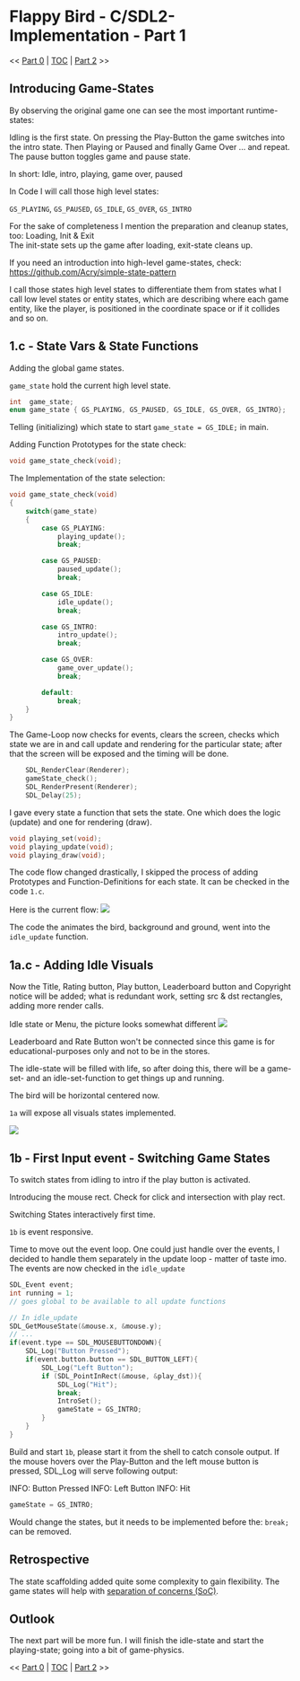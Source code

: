 # Flappy Bird - C/SDL2-Implementation - Part 1

<< [Part 0](FlappyBird_0.md) | [TOC](TOC.md) | [Part 2](FlappyBird_2.md) >><br>

## Introducing Game-States

By observing the original game one can see the most important runtime-states:

Idling is the first state. On pressing the Play-Button the game switches into the intro state. Then Playing or Paused and finally Game Over ... and repeat. The pause button toggles game and pause state.

In short:
Idle, intro, playing, game over, paused

In Code I will call those high level states:

`GS_PLAYING`, `GS_PAUSED`, `GS_IDLE`, `GS_OVER`, `GS_INTRO`

For the sake of completeness I mention the preparation and cleanup states, too:
Loading, Init & Exit<br>
The init-state sets up the game after loading, exit-state cleans up.

If you need an introduction into high-level game-states, check:<br>
<https://github.com/Acry/simple-state-pattern>

I call those states high level states to differentiate them from states what I call low level states or entity states, which are describing where each game entity, like the player, is positioned in the coordinate space or if it collides and so on.

## 1.c - State Vars & State Functions

Adding the global game states.

`game_state` hold the current high level state.

```c
int  game_state;
enum game_state { GS_PLAYING, GS_PAUSED, GS_IDLE, GS_OVER, GS_INTRO};
```

Telling (initializing) which state to start `game_state = GS_IDLE;` in main.<br>

Adding Function Prototypes for the state check:

```c
void game_state_check(void);
```

The Implementation of the state selection:

```c
void game_state_check(void)
{
	switch(game_state)
	{
		case GS_PLAYING:
			playing_update();
			break;

		case GS_PAUSED:
			paused_update();
			break;

		case GS_IDLE:
			idle_update();
			break;

		case GS_INTRO:
			intro_update();
			break;

		case GS_OVER:
			game_over_update();
			break;

		default:
			break;
	}
}
```

The Game-Loop now checks for events, clears the screen, checks which state we are in and call update and rendering for the particular state; after that the screen will be exposed and the timing will be done.

```c
	SDL_RenderClear(Renderer);
	gameState_check();
	SDL_RenderPresent(Renderer);
	SDL_Delay(25);
```

I gave every state a function that sets the state. One which does the logic (update) and one for rendering (draw).

```c
void playing_set(void);
void playing_update(void);
void playing_draw(void);
```

The code flow changed drastically, I skipped the process of adding Prototypes and Function-Definitions for each state. It can be checked in the code `1.c`.

Here is the current flow:
![](Images/Flow2.png)

The code the animates the bird, background and ground, went into the `idle_update` function.

## 1a.c - Adding Idle Visuals

Now the Title, Rating button, Play button, Leaderboard button and Copyright notice will be added; what is redundant work, setting src & dst rectangles, adding more render calls.

Idle state or Menu, the picture looks somewhat different
![](Images/FlappyBird6.png)

Leaderboard and Rate Button won't be connected since this game is for educational-purposes only and not to be in the stores.

The idle-state will be filled with life, so after doing this, there will be a game-set- and an idle-set-function to get things up and running.

The bird will be horizontal centered now.

`1a` will expose all visuals states implemented.

![](Images/FlappyPromo.png)

## 1b - First Input event - Switching Game States

To switch states from idling to intro if the play button is activated.

Introducing the mouse rect.
Check for click and intersection with play rect.

Switching States interactively first time.

`1b` is event responsive.

Time to move out the event loop.
One could just handle over the events, I decided to handle them separately in the update loop - matter of taste imo. The events are now checked in the `idle_update`

```c
SDL_Event event;
int running = 1;
// goes global to be available to all update functions
```

```c
// In idle_update
SDL_GetMouseState(&mouse.x, &mouse.y);
// ...
if(event.type == SDL_MOUSEBUTTONDOWN){
	SDL_Log("Button Pressed");
	if(event.button.button == SDL_BUTTON_LEFT){
		SDL_Log("Left Button");
		if (SDL_PointInRect(&mouse, &play_dst)){
			SDL_Log("Hit");
			break;
			IntroSet();
			gameState = GS_INTRO;
		}
	}
}
```

Build and start `1b`, please start it from the shell to catch console output.
If the mouse hovers over the Play-Button and the left mouse button is pressed, SDL_Log will serve following output:

INFO: Button Pressed
INFO: Left Button
INFO: Hit

```c
gameState = GS_INTRO;
```

Would change the states, but it needs to be implemented before the: `break;` can be removed.

## Retrospective

The state scaffolding added quite some complexity to gain flexibility. The game states will help with [separation of concerns (SoC)](https://en.wikipedia.org/wiki/Separation_of_concerns).

## Outlook

The next part will be more fun. I will finish the idle-state and start the playing-state; going into a bit of game-physics.

<< [Part 0](FlappyBird_0.md) | [TOC](TOC.md) | [Part 2](FlappyBird_2.md) >><br>
